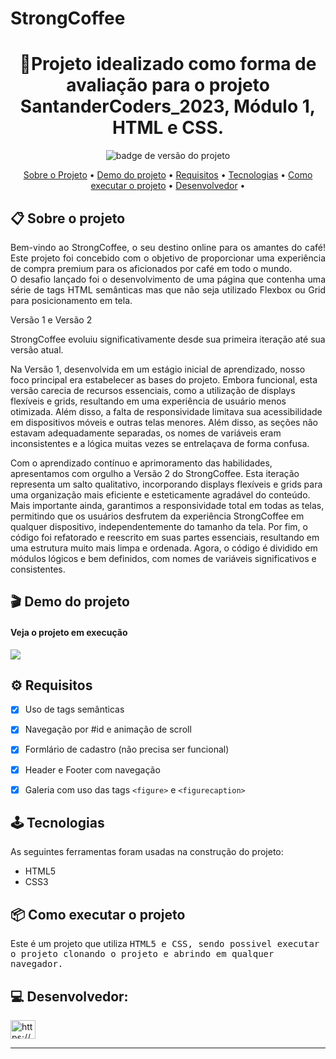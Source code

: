 # StrongCoffee

<h1 align="center">📝Projeto idealizado como forma de avaliação para o projeto SantanderCoders_2023, Módulo 1, HTML e CSS.  </h1>
<p align="center">
  <img src="https://img.shields.io/badge/version-1.0.0-green" alt="badge de versão do projeto"/>
</p>


<p align="center">
 <a href="#-sobre-o-projeto">Sobre o Projeto</a> •
 <a href="#-demo-do-projeto">Demo do projeto</a> •
 <a href="#-requisitos">Requisitos</a> • 
 <a href="#-tecnologias">Tecnologias</a> • 
 <a href="#-como-executar-o-projeto">Como executar o projeto</a> • 
 <a href="#-desenvolvedora">Desenvolvedor</a> • 
</p>

## 📋 Sobre o projeto

<p align="justify">
Bem-vindo ao StrongCoffee, o seu destino online para os amantes do café! Este projeto foi concebido com o objetivo de proporcionar uma experiência de compra premium para os aficionados por café em todo o mundo.</br>
O desafio lançado foi o desenvolvimento de uma página que contenha uma série de tags HTML semânticas mas que não seja utilizado
Flexbox ou Grid para posicionamento em tela. </br>
  
Versão 1 e Versão 2

StrongCoffee evoluiu significativamente desde sua primeira iteração até sua versão atual.

Na Versão 1, desenvolvida em um estágio inicial de aprendizado, nosso foco principal era estabelecer as bases do projeto. Embora funcional, esta versão carecia de recursos essenciais, como a utilização de displays flexíveis e grids, resultando em uma experiência de usuário menos otimizada. Além disso, a falta de responsividade limitava sua acessibilidade em dispositivos móveis e outras telas menores. Além disso, as seções não estavam adequadamente separadas, os nomes de variáveis eram inconsistentes e a lógica muitas vezes se entrelaçava de forma confusa.

Com o aprendizado contínuo e aprimoramento das habilidades, apresentamos com orgulho a Versão 2 do StrongCoffee. Esta iteração representa um salto qualitativo, incorporando displays flexíveis e grids para uma organização mais eficiente e esteticamente agradável do conteúdo. Mais importante ainda, garantimos a responsividade total em todas as telas, permitindo que os usuários desfrutem da experiência StrongCoffee em qualquer dispositivo, independentemente do tamanho da tela. Por fim, o código foi refatorado e reescrito em suas partes essenciais, resultando em uma estrutura muito mais limpa e ordenada. Agora, o código é dividido em módulos lógicos e bem definidos, com nomes de variáveis significativos e consistentes. 
</p>

## 🎬 Demo do projeto
  
#### Veja o projeto em execução 

  <a href="">
    <img src="https://img.shields.io/badge/Acessar%20Projeto%20-%20web-green">
  </a>

## ⚙ Requisitos
- [x] Uso de tags semânticas
- [x] Navegação por #id e animação de scroll
- [x] Formlário de cadastro (não precisa ser funcional)
- [x] Header e Footer com navegação
- [x] Galeria com uso das tags `<figure>` e `<figurecaption>`


## 🕹 Tecnologias

As seguintes ferramentas foram usadas na construção do projeto:

-   HTML5
-   CSS3


## 📦 Como executar o projeto

Este é um projeto que utiliza <kbd>HTML5<kbd> e <kbd>CSS<kbd>, sendo possivel executar o projeto clonando o projeto e abrindo em qualquer navegador.


## 💻 Desenvolvedor:

<p align="left">
<a href="https://linkedin.com/in/https://www.linkedin.com/in/lucaspenals/" target="blank"><img align="center" src="https://raw.githubusercontent.com/rahuldkjain/github-profile-readme-generator/master/src/images/icons/Social/linked-in-alt.svg" alt="https://www.linkedin.com/in/lucaspenals/" height="30" width="40" /></a>
</p>


---

